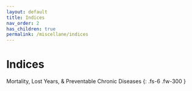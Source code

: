 ```yaml
---
layout: default
title: Indices
nav_order: 2
has_children: true
permalink: /miscellane/indices
---
```


# Indices

Mortality, Lost Years, & Preventable Chronic Diseases
{: .fs-6 .fw-300 }